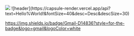 <img src="https://capsule-render.vercel.app/api?type=wave&color=auto&height=300&section=header&text=capsule%20render&fontSize=90" />
![header](https://capsule-render.vercel.app/api?text=Hello%World!&fontSize=40&desc=Desc&descSize=30)



https://img.shields.io/badge/Gmail-D14836?style=for-the-badge&logo=gmail&logoColor=white
